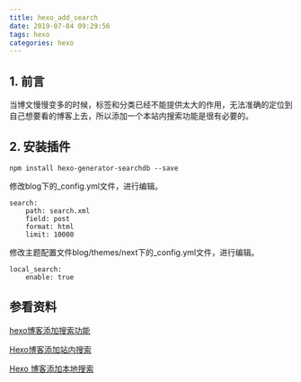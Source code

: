 ```yaml
---
title: hexo_add_search
date: 2019-07-04 09:29:56
tags: hexo
categories: hexo
---
```


## 1. 前言

当博文慢慢变多的时候，标签和分类已经不能提供太大的作用，无法准确的定位到自己想要看的博客上去，所以添加一个本站内搜索功能是很有必要的。

<!--more-->

## 2. 安装插件

```
npm install hexo-generator-searchdb --save
```

修改blog下的_config.yml文件，进行编辑。

```
search:
    path: search.xml
    field: post
    format: html
    limit: 10000
````


修改主题配置文件blog/themes/next下的_config.yml文件，进行编辑。

```
local_search:
    enable: true
```

## 参看资料
[hexo博客添加搜索功能](https://blog.csdn.net/qq_40265501/article/details/80030627)

[Hexo博客添加站内搜索](https://www.ezlippi.com/blog/2017/02/hexo-search.html)

[Hexo 博客添加本地搜索](https://www.chunqiuyiyu.com/2018/07/hexo-local-search.html)
